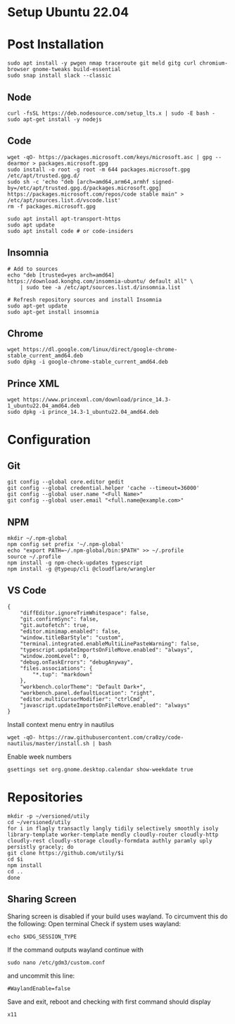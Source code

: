 # Setup Ubuntu 22.04


# Post Installation

```
sudo apt install -y pwgen nmap traceroute git meld gitg curl chromium-browser gnome-tweaks build-essential
sudo snap install slack --classic
```

## Node
```
curl -fsSL https://deb.nodesource.com/setup_lts.x | sudo -E bash -
sudo apt-get install -y nodejs
```

## Code
```
wget -qO- https://packages.microsoft.com/keys/microsoft.asc | gpg --dearmor > packages.microsoft.gpg
sudo install -o root -g root -m 644 packages.microsoft.gpg /etc/apt/trusted.gpg.d/
sudo sh -c 'echo "deb [arch=amd64,arm64,armhf signed-by=/etc/apt/trusted.gpg.d/packages.microsoft.gpg] https://packages.microsoft.com/repos/code stable main" > /etc/apt/sources.list.d/vscode.list'
rm -f packages.microsoft.gpg
```
```
sudo apt install apt-transport-https
sudo apt update
sudo apt install code # or code-insiders
```

## Insomnia
```
# Add to sources
echo "deb [trusted=yes arch=amd64] https://download.konghq.com/insomnia-ubuntu/ default all" \
    | sudo tee -a /etc/apt/sources.list.d/insomnia.list

# Refresh repository sources and install Insomnia
sudo apt-get update
sudo apt-get install insomnia
```
## Chrome
```
wget https://dl.google.com/linux/direct/google-chrome-stable_current_amd64.deb
sudo dpkg -i google-chrome-stable_current_amd64.deb
```

## Prince XML
```
wget https://www.princexml.com/download/prince_14.3-1_ubuntu22.04_amd64.deb
sudo dpkg -i prince_14.3-1_ubuntu22.04_amd64.deb
```

# Configuration

## Git
```
git config --global core.editor gedit
git config --global credential.helper 'cache --timeout=36000'
git config --global user.name "<Full Name>"
git config --global user.email "<full.name@example.com>"
```

## NPM
```
mkdir ~/.npm-global
npm config set prefix '~/.npm-global'
echo "export PATH=~/.npm-global/bin:$PATH" >> ~/.profile
source ~/.profile
npm install -g npm-check-updates typescript
npm install -g @typeup/cli @cloudflare/wrangler
```
## VS Code
```
{
	"diffEditor.ignoreTrimWhitespace": false,
	"git.confirmSync": false,
	"git.autofetch": true,
	"editor.minimap.enabled": false,
	"window.titleBarStyle": "custom",
	"terminal.integrated.enableMultiLinePasteWarning": false,
	"typescript.updateImportsOnFileMove.enabled": "always",
	"window.zoomLevel": 0,
	"debug.onTaskErrors": "debugAnyway",
	"files.associations": {
		"*.tup": "markdown"
	},
	"workbench.colorTheme": "Default Dark+",
	"workbench.panel.defaultLocation": "right",
	"editor.multiCursorModifier": "ctrlCmd",
	"javascript.updateImportsOnFileMove.enabled": "always"
}
```
Install context menu entry in nautilus
```
wget -qO- https://raw.githubusercontent.com/cra0zy/code-nautilus/master/install.sh | bash
```
Enable week numbers
```
gsettings set org.gnome.desktop.calendar show-weekdate true
```

# Repositories
```
mkdir -p ~/versioned/utily
cd ~/versioned/utily
for i in flagly transactly langly tidily selectively smoothly isoly library-template worker-template mendly cloudly-router cloudly-http cloudly-rest cloudly-storage cloudly-formdata authly paramly uply persistly gracely; do 
git clone https://github.com/utily/$i
cd $i
npm install
cd ..
done
```

## Sharing Screen
Sharing screen is disabled if your build uses wayland. To circumvent this do the following:
Open terminal
Check if system uses wayland:
```
echo $XDG_SESSION_TYPE
```
If the command outputs wayland continue with
```
sudo nano /etc/gdm3/custom.conf
```
and uncommit this line:
```
#WaylandEnable=false
```
Save and exit, reboot and checking with first command should display
```
x11
``` 
